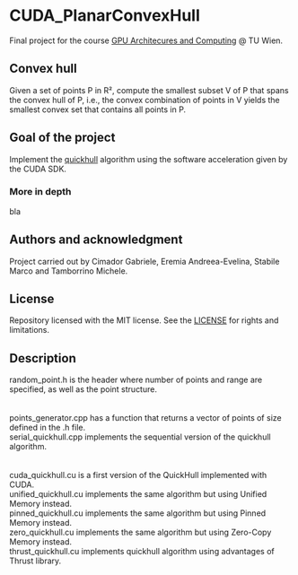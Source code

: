# CUDA_PlanarConvexHull
Final project for the course [GPU Architecures and Computing](https://tiss.tuwien.ac.at/course/courseDetails.xhtml?courseNr=182731&semester=2023S&dswid=7054&dsrid=445) @ TU Wien. <br>

## Convex hull
Given a set of points P in R², compute the smallest subset V of P that spans the convex hull of P, i.e., the convex combination of points in V yields the smallest convex set that contains all points in P.

## Goal of the project
Implement the [quickhull](https://en.wikipedia.org/wiki/Quickhull) algorithm using the software acceleration given by the CUDA SDK.
### More in depth
bla

## Authors and acknowledgment

Project carried out by Cimador Gabriele, Eremia Andreea-Evelina, Stabile Marco and Tamborrino Michele.

## License

Repository licensed with the MIT license. See the [LICENSE](LICENSE) for rights and limitations.

## Description

random_point.h is the header where number of points and range are specified, as well as the point structure.\
\
\
points_generator.cpp has a function that returns a vector of points of size defined in the .h file.\
serial_quickhull.cpp implements the sequential version of the quickhull algorithm.\
\
\
cuda_quickhull.cu is a first version of the QuickHull implemented with CUDA.\
unified_quickhull.cu implements the same algorithm but using Unified Memory instead.\
pinned_quickhull.cu implements the same algorithm but using Pinned Memory instead.\
zero_quickhull.cu implements the same algorithm but using Zero-Copy Memory instead.\
thrust_quickhull.cu implements quickhull algorithm using advantages of Thrust library.
